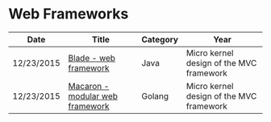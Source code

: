 #  Web Frameworks

| Date       | Title         | Category  | Year  |
| ---------- |---------------| ----------|-------|
| 12/23/2015 | [Blade - web framework](http://bladejava.com/) | Java | Micro kernel design of the MVC framework
| 12/23/2015 | [Macaron - modular web framework](https://github.com/go-macaron/) | Golang | Micro kernel design of the MVC framework

